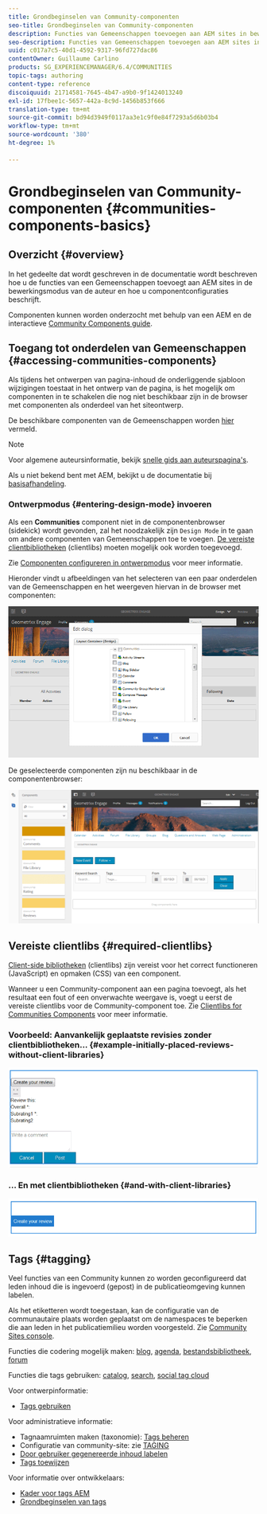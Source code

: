 ```yaml
---
title: Grondbeginselen van Community-componenten
seo-title: Grondbeginselen van Community-componenten
description: Functies van Gemeenschappen toevoegen aan AEM sites in bewerkingsmodus en componenten configureren
seo-description: Functies van Gemeenschappen toevoegen aan AEM sites in bewerkingsmodus en componenten configureren
uuid: c017a7c5-40d1-4592-9317-96fd727dac86
contentOwner: Guillaume Carlino
products: SG_EXPERIENCEMANAGER/6.4/COMMUNITIES
topic-tags: authoring
content-type: reference
discoiquuid: 21714581-7645-4b47-a9b0-9f1424013240
exl-id: 17fbee1c-5657-442a-8c9d-1456b853f666
translation-type: tm+mt
source-git-commit: bd94d3949f0117aa3e1c9f0e84f7293a5d6b03b4
workflow-type: tm+mt
source-wordcount: '380'
ht-degree: 1%

---
```


# Grondbeginselen van Community-componenten {#communities-components-basics}

## Overzicht {#overview}

In het gedeelte dat wordt geschreven in de documentatie wordt beschreven hoe u de functies van een Gemeenschappen toevoegt aan AEM sites in de bewerkingsmodus van de auteur en hoe u componentconfiguraties beschrijft.

Componenten kunnen worden onderzocht met behulp van een AEM en de interactieve [Community Components guide](components-guide.md).

## Toegang tot onderdelen van Gemeenschappen {#accessing-communities-components}

Als tijdens het ontwerpen van pagina-inhoud de onderliggende sjabloon wijzigingen toestaat in het ontwerp van de pagina, is het mogelijk om componenten in te schakelen die nog niet beschikbaar zijn in de browser met componenten als onderdeel van het siteontwerp.

De beschikbare componenten van de Gemeenschappen worden [hier](author-communities.md#available-communities-components) vermeld.

>[!NOTE]
>
>Voor algemene auteursinformatie, bekijk [snelle gids aan auteurspagina&#39;s](../../help/sites-authoring/qg-page-authoring.md).
>
>Als u niet bekend bent met AEM, bekijkt u de documentatie bij [basisafhandeling](../../help/sites-authoring/basic-handling.md).

### Ontwerpmodus {#entering-design-mode} invoeren

Als een **Communities** component niet in de componentenbrowser (sidekick) wordt gevonden, zal het noodzakelijk zijn `Design Mode` in te gaan om andere componenten van Gemeenschappen toe te voegen. [De vereiste clientbibliotheken](#required-clientlibs)  (clientlibs) moeten mogelijk ook worden toegevoegd.

Zie [Componenten configureren in ontwerpmodus](../../help/sites-authoring/default-components-designmode.md) voor meer informatie.

Hieronder vindt u afbeeldingen van het selecteren van een paar onderdelen van de Gemeenschappen en het weergeven hiervan in de browser met componenten:

![chlimage_1-424](assets/chlimage_1-424.png)

De geselecteerde componenten zijn nu beschikbaar in de componentenbrowser:

![chlimage_1-425](assets/chlimage_1-425.png)

## Vereiste clientlibs {#required-clientlibs}

[Client-side bibliotheken](../../help/sites-developing/clientlibs.md)  (clientlibs) zijn vereist voor het correct functioneren (JavaScript) en opmaken (CSS) van een component.

Wanneer u een Community-component aan een pagina toevoegt, als het resultaat een fout of een onverwachte weergave is, voegt u eerst de vereiste clientlibs voor de Community-component toe. Zie [Clientlibs for Communities Components](clientlibs.md) voor meer informatie.

### Voorbeeld: Aanvankelijk geplaatste revisies zonder clientbibliotheken... {#example-initially-placed-reviews-without-client-libraries}

![chlimage_1-426](assets/chlimage_1-426.png)

### ... En met clientbibliotheken {#and-with-client-libraries}

![chlimage_1-427](assets/chlimage_1-427.png)

## Tags {#tagging}

Veel functies van een Community kunnen zo worden geconfigureerd dat leden inhoud die is ingevoerd (gepost) in de publicatieomgeving kunnen labelen.

Als het etiketteren wordt toegestaan, kan de configuratie van de communautaire plaats worden geplaatst om de namespaces te beperken die aan leden in het publicatiemilieu worden voorgesteld. Zie [Community Sites console](sites-console.md#tagging).

Functies die codering mogelijk maken: [blog](blog-feature.md), [agenda](calendar.md), [bestandsbibliotheek](file-library.md), [forum](forum.md)

Functies die tags gebruiken: [catalog](catalog.md), [search](search.md), [social tag cloud](tagcloud.md)

Voor ontwerpinformatie:

* [Tags gebruiken](../../help/sites-authoring/tags.md)

Voor administratieve informatie:

* Tagnaamruimten maken (taxonomie): [Tags beheren](../../help/sites-administering/tags.md)
* Configuratie van community-site: zie [TAGING](sites-console.md#tagging)
* [Door gebruiker gegenereerde inhoud labelen](../../help/sites-authoring/tags.md)
* [Tags toewijzen](tag-resources.md)

Voor informatie over ontwikkelaars:

* [Kader voor tags AEM](../../help/sites-developing/framework.md)
* [Grondbeginselen van tags](tag.md)
